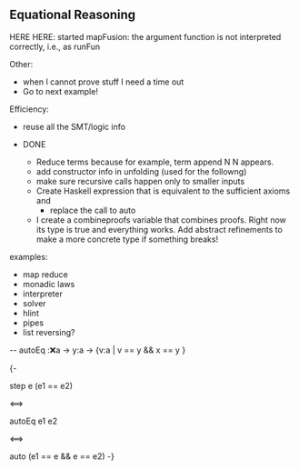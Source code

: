 Equational Reasoning 
--------------------

HERE HERE: started mapFusion: the argument function is not interpreted correctly,  i.e., as runFun


Other: 
  - when I cannot prove stuff I need a time out
  - Go to next example!


Efficiency: 
  - reuse all the SMT/logic info



- DONE  
  - Reduce terms because for example, term append N N appears. 
  - add constructor info in unfolding (used for the followng)
  - make sure recursive calls happen only to smaller inputs
  - Create Haskell expression that is equivalent to the sufficient axioms and 
      - replace the call to auto
  - I create a combineproofs variable that combines proofs. Right now its type is true 
    and everything works. Add abstract refinements to make a more concrete type if something breaks!
 
examples:
  - map reduce
  - monadic laws
  - interpreter
  - solver
  - hlint
  - pipes
  - list reversing?


  

-- autoEq ::x:a -> y:a -> {v:a | v == y && x == y }

{-

step e (e1 == e2)

<==>

autoEq e1 e2

<==>

auto (e1 == e && e == e2)
-}